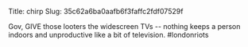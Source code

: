 Title: chirp
Slug: 35c62a6ba0aafb6f3faffc2fdf07529f

Gov, GIVE those looters the widescreen TVs -- nothing keeps a person indoors and unproductive like a bit of television. #londonriots
